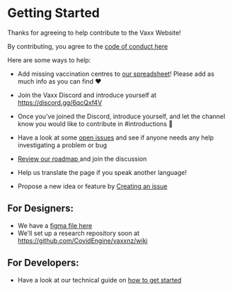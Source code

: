# Getting Started

Thanks for agreeing to help contribute to the Vaxx Website!

By contributing, you agree to the [code of conduct here](https://github.com/CovidEngine/vaxxnz/blob/main/CODE_OF_CONDUCT.md)

Here are some ways to help:

- Add missing vaccination centres to [our spreadsheet](https://docs.google.com/spreadsheets/d/1dbAFVdtQParU78_j3eR1i5iA6XpzLsrR_WvzTATPK2Y/edit)! Please add as much info as you can find :heart:

- Join the Vaxx Discord and introduce yourself at https://discord.gg/6qcQxf4V

- Once you've joined the Discord, introduce yourself, and let the channel know you would like to contribute in #introductions 🥳

- Have a look at some [open issues](https://github.com/CovidEngine/vaxxnz/issues) and see if anyone needs any help investigating a problem or bug

- [Review our roadmap ](https://github.com/CovidEngine/vaxxnz/projects/2) and join the discussion

- Help us translate the page if you speak another language!

- Propose a new idea or feature by [Creating an issue](https://github.com/CovidEngine/vaxxnz/issues)

## For Designers:

- We have a [figma file here](https://www.figma.com/file/4oWThzqdwnGO0ibpbWR3zd/Vaxxtastic?node-id=0%3A1)
- We'll set up a research repository soon at https://github.com/CovidEngine/vaxxnz/wiki

## For Developers:

- Have a look at our technical guide on [how to get started](CONTRIBUTORS_DEV.md)
